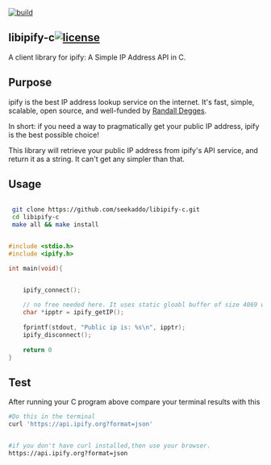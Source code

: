 [![build](https://img.shields.io/travis/seekaddo/libipify-c.svg)](https://travis-ci.org/seekaddo/libipify-c)

## libipify-c[![license](https://img.shields.io/github/license/mashape/apistatus.svg)](https://github.com/seekaddo/libipify-c/blob/master/LICENSE)
A client library for ipify: A Simple IP Address API in C.


## Purpose

ipify is the best IP address lookup service on the internet. It's fast, simple, scalable, open source, and well-funded by [Randall Degges](http://www.rdegges.com).

In short: if you need a way to pragmatically get your public IP address, ipify is the best possible choice!

This library will retrieve your public IP address from ipify's API service, and return it as a string. It can't get any simpler than that.



## Usage

```bash

 git clone https://github.com/seekaddo/libipify-c.git
 cd libipify-c
 make all && make install

```


```C

#include <stdio.h>
#include <ipify.h>

int main(void){


    ipify_connect();
    
    // no free needed here. It uses static gloabl buffer of size 4069 which is enough for GET response
    char *ipptr = ipify_getIP(); 
    
    fprintf(stdout, "Public ip is: %s\n", ipptr);
    ipify_disconnect();
    
    return 0
}


```

## Test
After running your C program above compare your terminal results with this

```bash
#Do this in the terminal
curl 'https://api.ipify.org?format=json'


#if you don't have curl installed,then use your browser.
https://api.ipify.org?format=json

```


